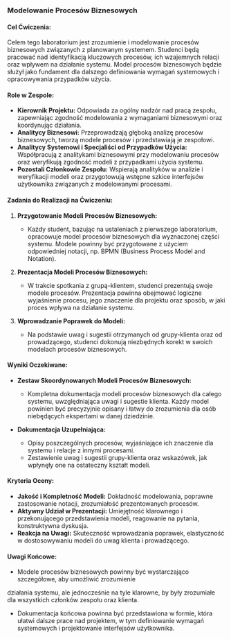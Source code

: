 ### Modelowanie Procesów Biznesowych

#### Cel Ćwiczenia:
Celem tego laboratorium jest zrozumienie i modelowanie procesów biznesowych związanych z planowanym systemem. Studenci będą pracować nad identyfikacją kluczowych procesów, ich wzajemnych relacji oraz wpływem na działanie systemu. Model procesów biznesowych będzie służył jako fundament dla dalszego definiowania wymagań systemowych i opracowywania przypadków użycia.

#### Role w Zespole:
- **Kierownik Projektu:** Odpowiada za ogólny nadzór nad pracą zespołu, zapewniając zgodność modelowania z wymaganiami biznesowymi oraz koordynując działania.
- **Analitycy Biznesowi:** Przeprowadzają głęboką analizę procesów biznesowych, tworzą modele procesów i przedstawiają je zespołowi.
- **Analitycy Systemowi i Specjaliści od Przypadków Użycia:** Współpracują z analitykami biznesowymi przy modelowaniu procesów oraz weryfikują zgodność modeli z przypadkami użycia systemu.
- **Pozostali Członkowie Zespołu:** Wspierają analityków w analizie i weryfikacji modeli oraz przygotowują wstępne szkice interfejsów użytkownika związanych z modelowanymi procesami.

#### Zadania do Realizacji na Ćwiczeniu:

1. **Przygotowanie Modeli Procesów Biznesowych:**
   - Każdy student, bazując na ustaleniach z pierwszego laboratorium, opracowuje model procesów biznesowych dla wyznaczonej części systemu. Modele powinny być przygotowane z użyciem odpowiedniej notacji, np. BPMN (Business Process Model and Notation).

2. **Prezentacja Modeli Procesów Biznesowych:**
   - W trakcie spotkania z grupą-klientem, studenci prezentują swoje modele procesów. Prezentacja powinna obejmować logiczne wyjaśnienie procesu, jego znaczenie dla projektu oraz sposób, w jaki proces wpływa na działanie systemu.

3. **Wprowadzanie Poprawek do Modeli:**
   - Na podstawie uwag i sugestii otrzymanych od grupy-klienta oraz od prowadzącego, studenci dokonują niezbędnych korekt w swoich modelach procesów biznesowych.

#### Wyniki Oczekiwane:

- **Zestaw Skoordynowanych Modeli Procesów Biznesowych:**
  - Kompletna dokumentacja modeli procesów biznesowych dla całego systemu, uwzględniająca uwagi i sugestie klienta. Każdy model powinien być precyzyjnie opisany i łatwy do zrozumienia dla osób niebędących ekspertami w danej dziedzinie.

- **Dokumentacja Uzupełniająca:**
  - Opisy poszczególnych procesów, wyjaśniające ich znaczenie dla systemu i relacje z innymi procesami.
  - Zestawienie uwag i sugestii grupy-klienta oraz wskazówek, jak wpłynęły one na ostateczny kształt modeli.

#### Kryteria Oceny:

- **Jakość i Kompletność Modeli:** Dokładność modelowania, poprawne zastosowanie notacji, zrozumiałość prezentowanych procesów.
- **Aktywny Udział w Prezentacji:** Umiejętność klarownego i przekonującego przedstawienia modeli, reagowanie na pytania, konstruktywna dyskusja.
- **Reakcja na Uwagi:** Skuteczność wprowadzania poprawek, elastyczność w dostosowywaniu modeli do uwag klienta i prowadzącego.

#### Uwagi Końcowe:

- Modele procesów biznesowych powinny być wystarczająco szczegółowe, aby umożliwić zrozumienie

 działania systemu, ale jednocześnie na tyle klarowne, by były zrozumiałe dla wszystkich członków zespołu oraz klienta.
- Dokumentacja końcowa powinna być przedstawiona w formie, która ułatwi dalsze prace nad projektem, w tym definiowanie wymagań systemowych i projektowanie interfejsów użytkownika.
